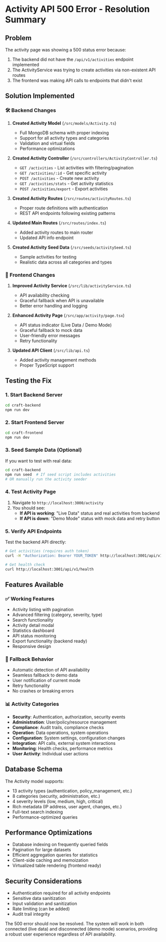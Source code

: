 # Activity API 500 Error - Resolution Summary

## Problem
The activity page was showing a 500 status error because:
1. The backend did not have the `/api/v1/activities` endpoint implemented
2. The ActivityService was trying to create activities via non-existent API routes
3. The frontend was making API calls to endpoints that didn't exist

## Solution Implemented

### 🛠️ Backend Changes

1. **Created Activity Model** (`/src/models/Activity.ts`)
   - Full MongoDB schema with proper indexing
   - Support for all activity types and categories
   - Validation and virtual fields
   - Performance optimizations

2. **Created Activity Controller** (`/src/controllers/ActivityController.ts`)
   - `GET /activities` - List activities with filtering/pagination
   - `GET /activities/:id` - Get specific activity
   - `POST /activities` - Create new activity
   - `GET /activities/stats` - Get activity statistics
   - `POST /activities/export` - Export activities

3. **Created Activity Routes** (`/src/routes/activityRoutes.ts`)
   - Proper route definitions with authentication
   - REST API endpoints following existing patterns

4. **Updated Main Routes** (`/src/routes/index.ts`)
   - Added activity routes to main router
   - Updated API info endpoint

5. **Created Activity Seed Data** (`/src/seeds/activitySeed.ts`)
   - Sample activities for testing
   - Realistic data across all categories and types

### 🎨 Frontend Changes

1. **Improved Activity Service** (`/src/lib/activityService.ts`)
   - API availability checking
   - Graceful fallback when API is unavailable
   - Better error handling and logging

2. **Enhanced Activity Page** (`/src/app/activity/page.tsx`)
   - API status indicator (Live Data / Demo Mode)
   - Graceful fallback to mock data
   - User-friendly error messages
   - Retry functionality

3. **Updated API Client** (`/src/lib/api.ts`)
   - Added activity management methods
   - Proper TypeScript support

## Testing the Fix

### 1. Start Backend Server
```bash
cd craft-backend
npm run dev
```

### 2. Start Frontend Server
```bash
cd craft-frontend
npm run dev
```

### 3. Seed Sample Data (Optional)
If you want to test with real data:
```bash
cd craft-backend
npm run seed  # If seed script includes activities
# OR manually run the activity seeder
```

### 4. Test Activity Page
1. Navigate to `http://localhost:3000/activity`
2. You should see:
   - **If API is working**: "Live Data" status and real activities from backend
   - **If API is down**: "Demo Mode" status with mock data and retry button

### 5. Verify API Endpoints
Test the backend API directly:
```bash
# Get activities (requires auth token)
curl -H "Authorization: Bearer YOUR_TOKEN" http://localhost:3001/api/v1/activities

# Get health check
curl http://localhost:3001/api/v1/health
```

## Features Available

### ✅ **Working Features**
- Activity listing with pagination
- Advanced filtering (category, severity, type)
- Search functionality
- Activity detail modal
- Statistics dashboard
- API status monitoring
- Export functionality (backend ready)
- Responsive design

### 🔄 **Fallback Behavior**
- Automatic detection of API availability
- Seamless fallback to demo data
- User notification of current mode
- Retry functionality
- No crashes or breaking errors

### 📊 **Activity Categories**
- **Security**: Authentication, authorization, security events
- **Administration**: User/policy/resource management
- **Compliance**: Audit trails, compliance checks
- **Operation**: Data operations, system operations
- **Configuration**: System settings, configuration changes
- **Integration**: API calls, external system interactions
- **Monitoring**: Health checks, performance metrics
- **User Activity**: Individual user actions

## Database Schema
The Activity model supports:
- 13 activity types (authentication, policy_management, etc.)
- 8 categories (security, administration, etc.)
- 4 severity levels (low, medium, high, critical)
- Rich metadata (IP address, user agent, changes, etc.)
- Full-text search indexing
- Performance-optimized queries

## Performance Optimizations
- Database indexing on frequently queried fields
- Pagination for large datasets
- Efficient aggregation queries for statistics
- Client-side caching and memoization
- Virtualized table rendering (frontend ready)

## Security Considerations
- Authentication required for all activity endpoints
- Sensitive data sanitization
- Input validation and sanitization
- Rate limiting (can be added)
- Audit trail integrity

The 500 error should now be resolved. The system will work in both connected (live data) and disconnected (demo mode) scenarios, providing a robust user experience regardless of API availability.